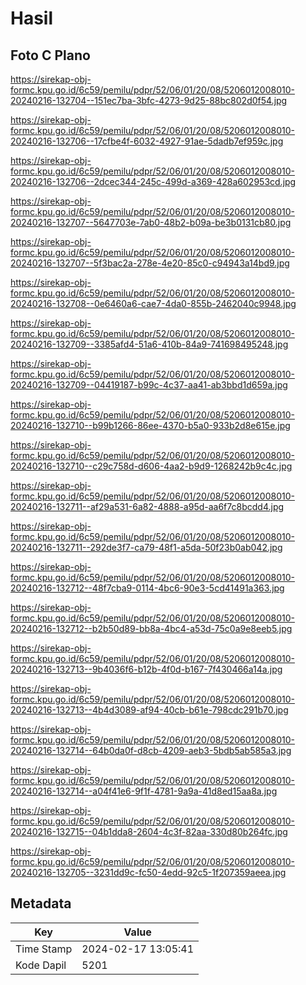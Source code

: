 # Hasil

## Foto C Plano

https://sirekap-obj-formc.kpu.go.id/6c59/pemilu/pdpr/52/06/01/20/08/5206012008010-20240216-132704--151ec7ba-3bfc-4273-9d25-88bc802d0f54.jpg

https://sirekap-obj-formc.kpu.go.id/6c59/pemilu/pdpr/52/06/01/20/08/5206012008010-20240216-132706--17cfbe4f-6032-4927-91ae-5dadb7ef959c.jpg

https://sirekap-obj-formc.kpu.go.id/6c59/pemilu/pdpr/52/06/01/20/08/5206012008010-20240216-132706--2dcec344-245c-499d-a369-428a602953cd.jpg

https://sirekap-obj-formc.kpu.go.id/6c59/pemilu/pdpr/52/06/01/20/08/5206012008010-20240216-132707--5647703e-7ab0-48b2-b09a-be3b0131cb80.jpg

https://sirekap-obj-formc.kpu.go.id/6c59/pemilu/pdpr/52/06/01/20/08/5206012008010-20240216-132707--5f3bac2a-278e-4e20-85c0-c94943a14bd9.jpg

https://sirekap-obj-formc.kpu.go.id/6c59/pemilu/pdpr/52/06/01/20/08/5206012008010-20240216-132708--0e6460a6-cae7-4da0-855b-2462040c9948.jpg

https://sirekap-obj-formc.kpu.go.id/6c59/pemilu/pdpr/52/06/01/20/08/5206012008010-20240216-132709--3385afd4-51a6-410b-84a9-741698495248.jpg

https://sirekap-obj-formc.kpu.go.id/6c59/pemilu/pdpr/52/06/01/20/08/5206012008010-20240216-132709--04419187-b99c-4c37-aa41-ab3bbd1d659a.jpg

https://sirekap-obj-formc.kpu.go.id/6c59/pemilu/pdpr/52/06/01/20/08/5206012008010-20240216-132710--b99b1266-86ee-4370-b5a0-933b2d8e615e.jpg

https://sirekap-obj-formc.kpu.go.id/6c59/pemilu/pdpr/52/06/01/20/08/5206012008010-20240216-132710--c29c758d-d606-4aa2-b9d9-1268242b9c4c.jpg

https://sirekap-obj-formc.kpu.go.id/6c59/pemilu/pdpr/52/06/01/20/08/5206012008010-20240216-132711--af29a531-6a82-4888-a95d-aa6f7c8bcdd4.jpg

https://sirekap-obj-formc.kpu.go.id/6c59/pemilu/pdpr/52/06/01/20/08/5206012008010-20240216-132711--292de3f7-ca79-48f1-a5da-50f23b0ab042.jpg

https://sirekap-obj-formc.kpu.go.id/6c59/pemilu/pdpr/52/06/01/20/08/5206012008010-20240216-132712--48f7cba9-0114-4bc6-90e3-5cd41491a363.jpg

https://sirekap-obj-formc.kpu.go.id/6c59/pemilu/pdpr/52/06/01/20/08/5206012008010-20240216-132712--b2b50d89-bb8a-4bc4-a53d-75c0a9e8eeb5.jpg

https://sirekap-obj-formc.kpu.go.id/6c59/pemilu/pdpr/52/06/01/20/08/5206012008010-20240216-132713--9b4036f6-b12b-4f0d-b167-7f430466a14a.jpg

https://sirekap-obj-formc.kpu.go.id/6c59/pemilu/pdpr/52/06/01/20/08/5206012008010-20240216-132713--4b4d3089-af94-40cb-b61e-798cdc291b70.jpg

https://sirekap-obj-formc.kpu.go.id/6c59/pemilu/pdpr/52/06/01/20/08/5206012008010-20240216-132714--64b0da0f-d8cb-4209-aeb3-5bdb5ab585a3.jpg

https://sirekap-obj-formc.kpu.go.id/6c59/pemilu/pdpr/52/06/01/20/08/5206012008010-20240216-132714--a04f41e6-9f1f-4781-9a9a-41d8ed15aa8a.jpg

https://sirekap-obj-formc.kpu.go.id/6c59/pemilu/pdpr/52/06/01/20/08/5206012008010-20240216-132715--04b1dda8-2604-4c3f-82aa-330d80b264fc.jpg

https://sirekap-obj-formc.kpu.go.id/6c59/pemilu/pdpr/52/06/01/20/08/5206012008010-20240216-132705--3231dd9c-fc50-4edd-92c5-1f207359aeea.jpg


## Metadata

| Key        | Value               |
| ---------- | ------------------- |
| Time Stamp | 2024-02-17 13:05:41 |
| Kode Dapil | 5201                |



